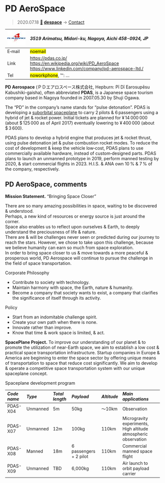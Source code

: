 # PD AeroSpace
> 2020.07.18 **[🚀](../index/index.md) [despace](index.md)** → [Contact](contact.md)

|[![](f/contact/p/pd_aerospace_logo1_thumb.jpg)](f/contact/p/pd_aerospace_logo1.png)|*3519 Arimatsu, Midori-ku, Nagoya, Aichi 458-0924, JP*|
|:--|:--|
|E‑mail|<mark>noemail</mark>|
|Link|<https://pdas.co.jp/><br> <https://en.wikipedia.org/wiki/PD_AeroSpace><br> <https://www.linkedin.com/company/pd-aerospace-ltd./>|
|Tel|<mark>noworkphone</mark>, ℻: …|

**PD Aerospace** (ＰＤエアロスペース株式会社, Hepburn: Pī Dī Earosupēsu Kabushiki-gaisha), often abbreviated **PDAS**, is a Japanese space tourism company based in Nagoya founded in 2007.05.30 by Shuji Ogawa.

The “PD” in the company’s name stands for “pulse detonation”. PDAS is developing a [suborbital spaceplane](sc.md) to carry 2 pilots & 6 passengers using a hybrid of jet & rocket power. Initial tickets are planned for ¥ 14 000 000 (about $ 125 000 as of April 2017) eventually lowering to ¥ 400 000 (about $ 3 600).

PDAS plans to develop a hybrid engine that produces jet & rocket thrust, using pulse detonation jet & pulse combustion rocket modes. To reduce the cost of development & keep the vehicle low‑cost, PDAS plans to use commercially available hardware, instead of custom‑designed parts. PDAS plans to launch an unmanned prototype in 2019, perform manned testing by 2020, & start commercial flights in 2023. H.I.S. & ANA own 10 % & 7 % of the company, respectively.

<p style="page-break-after:always"> </p>

## PD AeroSpace, comments

**Mission Statement.** “Bringing Space Closer”

There are so many amazing possibilities in space, waiting to be discovered & understood.  
Perhaps, a new kind of resources or energy source is just around the corner.  
Space also enables us to reflect upon ourselves & Earth, to deeply understand the preciousness of life & nature.  
There are & will be challenges never seen or predicted during our journey to reach the stars. However, we chose to take upon this challenge, because we believe humanity can earn so much from space exploration.  
In order to bring space closer to us & move towards a more peaceful & prosperous world, PD Aerospace will continue to pursue the challenge in the field of space transportation.

Corporate Philosophy

   - Contribute to society with technology.
   - Maintain harmony with space, the Earth, nature & humanity.
   - Become a company that society wants to exist, a company that clarifies the significance of itself through its activity.

Policy

   - Start from an indomitable challenge spirit.
   - Create your own path when there is none.
   - Innovate rather than improve.
   - Know that time & work space is limited, & act.

**SpacePlane Project.** To improve our understanding of our planet & to promote the utilization of near-Earth space, we aim to establish a low cost & practical space transportation infrastructure. Startup companies in Europe & America are beginning to enter the space sector by offering unique means of transportation to space that reduce cost significantly. We aim to develop & operate a competitive space transportation system with our unique spaceplane concept.

Spaceplane development program

|*Code name*|*Type*|*Total length*|*Payload*|*Altitude*|*Main applications*|
|:--|:--|:--|:--|:--|:--|
|PDAS-X04|Unmanned|5m|50kg|〜10km|Observation|
|PDAS-X07|Unmanned|12m|100kg|110km|Microgravity experiments, High altitude atmospheric observation|
|PDAS-X08|Manned|18m|6 passengers + 2 pilot|110km|Commercial manned space flight|
|PDAS-X09|Unmanned|TBD|6,000kg|110km|Air launch to orbit payload carrier|
